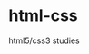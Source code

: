 # html-css
 html5/css3 studies

<a href="https://caioribeiro1.github.io/html-css/html-css\site-teste">